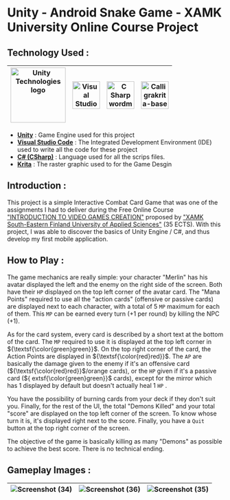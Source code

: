 # Unity - Android Snake Game - XAMK University Online Course Project

## Technology Used :

|<a title="Unity Technologies, Public domain, via Wikimedia Commons" href="https://commons.wikimedia.org/wiki/File:Unity_Technologies_logo.svg"><img width="128" alt="Unity Technologies logo" src="https://upload.wikimedia.org/wikipedia/commons/thumb/1/19/Unity_Technologies_logo.svg/128px-Unity_Technologies_logo.svg.png"></a>| <a title="Microsoft, Public domain, via Wikimedia Commons" href="https://commons.wikimedia.org/wiki/File:Visual_Studio_Code_1.35_icon.svg"><img width="64" alt="Visual Studio Code 1.35 icon" src="https://upload.wikimedia.org/wikipedia/commons/thumb/9/9a/Visual_Studio_Code_1.35_icon.svg/64px-Visual_Studio_Code_1.35_icon.svg.png"></a> | <a title="Jason Groce, Public domain, via Wikimedia Commons" href="https://commons.wikimedia.org/wiki/File:C_Sharp_wordmark.svg"><img width="64" alt="C Sharp wordmark" src="https://upload.wikimedia.org/wikipedia/commons/thumb/0/0d/C_Sharp_wordmark.svg/64px-C_Sharp_wordmark.svg.png"></a> |<a title="Wolthera van Hövell tot Westerflier and Timothée Giet, CC BY-SA 4.0 &lt;https://creativecommons.org/licenses/by-sa/4.0&gt;, via Wikimedia Commons" href="https://commons.wikimedia.org/wiki/File:Calligrakrita-base.svg"><img width="64" alt="Calligrakrita-base" src="https://upload.wikimedia.org/wikipedia/commons/thumb/7/73/Calligrakrita-base.svg/64px-Calligrakrita-base.svg.png"></a>|
|-|-|-|-|

- [**Unity**](https://unity.com/fr) : Game Engine used for this project
- [**Visual Studio Code**](https://code.visualstudio.com/) : The Integrated Development Environment (IDE) used to write all the code for these project
- [**C# (CSharp)**](https://fr.wikipedia.org/wiki/C_Sharp#:~:text=C%23%20est%20un%20langage%20de,ou%20des%20bibliothèques%20de%20classes.) : Language used for all the scrips files.
- [**Krita**](https://krita.org/fr/) : The raster graphic used to for the Game Desgin

## Introduction : 

This project is a simple Interactive Combat Card Game that was one of the assignments I had to deliver during the Free Online Course ["INTRODUCTION TO VIDEO GAMES CREATION"](https://cambridge-academy-of-gaming-and-innovation.teachable.com/p/introduction-to-video-games-creation) proposed by ["XAMK South-Eastern Finland University of Applied Sciences"](https://www.xamk.fi/en/frontpage/) (35 ECTS).
With this project, I was able to discover the basics of Unity Engine / C#, and thus develop my first mobile application.

## How to Play : 

The game mechanics are really simple: your character "Merlin" has his avatar displayed the left and the enemy on the right side of the screen. Both have their  `HP`  displayed on the top left corner of the avatar card. The "Mana Points" required to use all the "action cards" (offensive or passive cards) are displayed next to each character, with a total of 5  `MP`  maximum for each of them. This  `MP`  can be earned every turn (+1 per round) by killing the NPC (+1).

As for the card system, every card is described by a short text at the bottom of the card. The  `MP`  required to use it is displayed at the top left corner in ${\textsf{\color{green}green}}$. On the top right corner of the card, the Action Points are displayed in ${\textsf{\color{red}red}}$. The `AP` are basically the damage given to the enemy if it's an offensive card (${\textsf{\color{red}red}}$/orange cards), or the  `HP`  given if it's a passive card (${	extsf{\color{green}green}}$ cards), except for the mirror which has 1 displayed by default but doesn't actually heal 1  `HP` .

You have the possibility of burning cards from your deck if they don't suit you. Finally, for the rest of the UI, the total "Demons Killed" and your total "score" are displayed on the top left corner of the screen. To know whose turn it is, it's displayed right next to the score. Finally, you have a `Quit` button at the top right corner of the screen.

The objective of the game is basically killing as many "Demons" as possible to achieve the best score. There is no technical ending. 
## Gameplay Images : 

![Screenshot (34)](https://github.com/Ralh19/Merlin-s-Demon-War/assets/145393792/ae19a423-728c-4f1c-ac4f-267d43f54aed)|![Screenshot (36)](https://github.com/Ralh19/Merlin-s-Demon-War/assets/145393792/d2e2a6b5-d669-4fef-a0b4-03097027f92c)|![Screenshot (35)](https://github.com/Ralh19/Merlin-s-Demon-War/assets/145393792/3f8cee92-8122-42c0-945a-78ab943af05d)|
|-|-|-|










